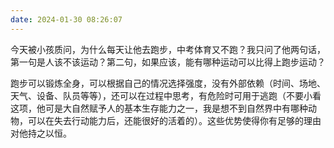 ```yaml
---
date: 2024-01-30 08:26:07
---
```


今天被小孩质问，为什么每天让他去跑步，中考体育又不跑？我只问了他两句话，第一句是人该不该运动？第二句，如果应该，能有哪种运动可以比得上跑步运动？

跑步可以锻炼全身，可以根据自己的情况选择强度，没有外部依赖（时间、场地、天气、设备、队员等等），还可以在过程中思考，有危险时可用于逃跑（不要小看这项，他可是大自然赋予人的基本生存能力之一，我是想不到自然界中有哪种动物，可以在失去行动能力后，还能很好的活着的）。这些优势使得你有足够的理由对他持之以恒。
